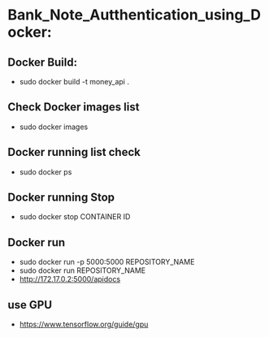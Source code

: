 # Bank_Note_Autthentication_using_Docker:

## Docker Build:
- sudo docker build -t money_api .

## Check Docker images list
- sudo docker images


## Docker running list check
- sudo docker ps

## Docker running Stop
- sudo docker stop CONTAINER ID
 
## Docker run
- sudo docker run -p 5000:5000 REPOSITORY_NAME
- sudo docker run REPOSITORY_NAME
- http://172.17.0.2:5000/apidocs


## use GPU
- https://www.tensorflow.org/guide/gpu
